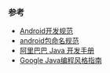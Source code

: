 

### 参考
* [Android开发规范](https://blankj.com/2017/03/08/android-standard-dev-final/)
* [android包命名规范](http://www.ayqy.net/blog/android包命名规范/)
* [阿里巴巴 Java 开发手册](https://github.com/alibaba/p3c/blob/master/阿里巴巴Java开发手册（纪念版）.pdf)
* [Google Java编程风格指南](http://www.hawstein.com/posts/google-java-style.html)